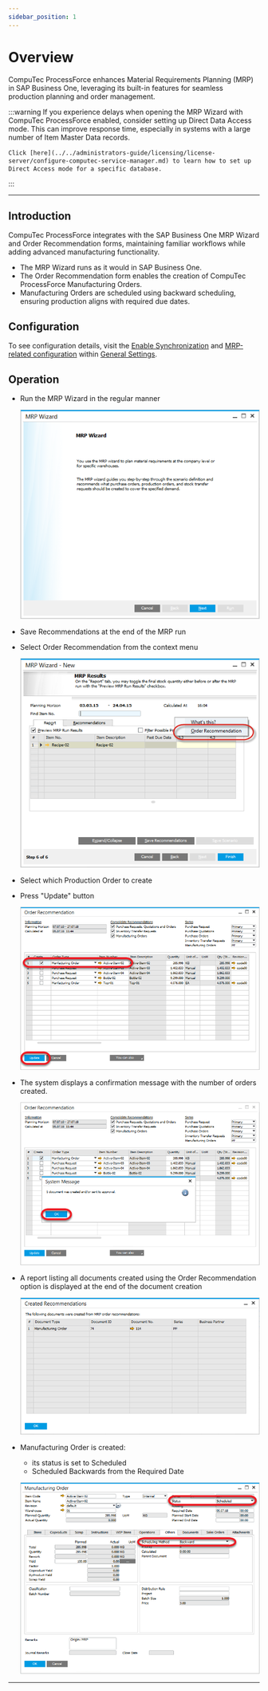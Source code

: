 ```yaml
---
sidebar_position: 1
---
```


# Overview

CompuTec ProcessForce enhances Material Requirements Planning (MRP) in SAP Business One, leveraging its built-in features for seamless production planning and order management.

:::warning
    If you experience delays when opening the MRP Wizard with CompuTec ProcessForce enabled, consider setting up Direct Data Access mode. This can improve response time, especially in systems with a large number of Item Master Data records.

    Click [here](../../administrators-guide/licensing/license-server/configure-computec-service-manager.md) to learn how to set up Direct Access mode for a specific database.
:::

---

## Introduction

CompuTec ProcessForce integrates with the SAP Business One MRP Wizard and Order Recommendation forms, maintaining familiar workflows while adding advanced manufacturing functionality.

- The MRP Wizard runs as it would in SAP Business One.
- The Order Recommendation form enables the creation of CompuTec ProcessForce Manufacturing Orders.
- Manufacturing Orders are scheduled using backward scheduling, ensuring production aligns with required due dates.

## Configuration

To see configuration details, visit the [Enable Synchronization](/docs/processforce/user-guide/system-initialization/general-settings/bill-of-material-and-manufacturing-orders-tab.md#synchronization-options) and [MRP-related configuration](/docs/processforce/user-guide/system-initialization/general-settings/mrp-tab/mrp-related-configuration/) within [General Settings](../../user-guide/system-initialization/general-settings/general-tab.md).

## Operation

- Run the MRP Wizard in the regular manner

  ![MRP Wizard](./media/overview/mrp-wizard.png)
- Save Recommendations at the end of the MRP run
- Select Order Recommendation from the context menu

  ![Order Recommendation](./media/overview/order-recommendation.png)
- Select which Production Order to create
- Press "Update" button

  ![Order Recommendation Update](./media/overview/order-recommendation-update.png)
- The system displays a confirmation message with the number of orders created.

  ![System Message](./media/overview/system-message.png)
- A report listing all documents created using the Order Recommendation option is displayed at the end of the document creation

  ![Created Recommendations](./media/overview/created-recommendations.png)
- Manufacturing Order is created:
  - its status is set to Scheduled
  - Scheduled Backwards from the Required Date
  
  ![Manufacturing Order](./media/overview/manufacturing-order.png)

---

